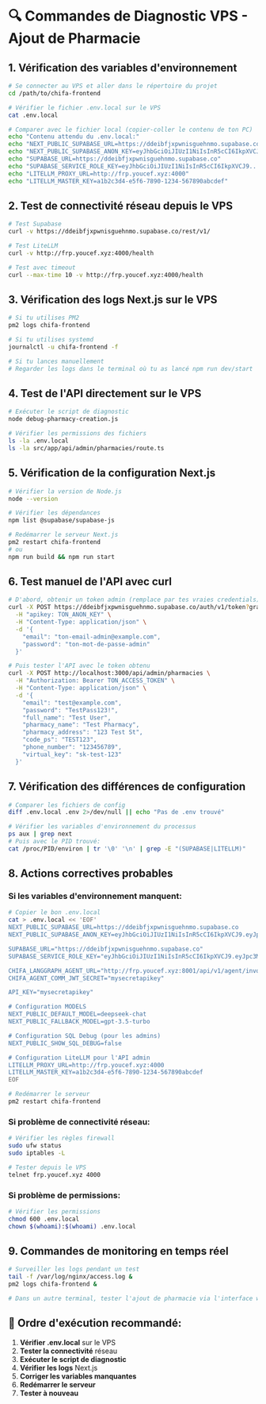 # 🔍 Commandes de Diagnostic VPS - Ajout de Pharmacie

## 1. Vérification des variables d'environnement

```bash
# Se connecter au VPS et aller dans le répertoire du projet
cd /path/to/chifa-frontend

# Vérifier le fichier .env.local sur le VPS
cat .env.local

# Comparer avec le fichier local (copier-coller le contenu de ton PC)
echo "Contenu attendu du .env.local:"
echo "NEXT_PUBLIC_SUPABASE_URL=https://ddeibfjxpwnisguehnmo.supabase.co"
echo "NEXT_PUBLIC_SUPABASE_ANON_KEY=eyJhbGciOiJIUzI1NiIsInR5cCI6IkpXVCJ9..."
echo "SUPABASE_URL=https://ddeibfjxpwnisguehnmo.supabase.co"
echo "SUPABASE_SERVICE_ROLE_KEY=eyJhbGciOiJIUzI1NiIsInR5cCI6IkpXVCJ9..."
echo "LITELLM_PROXY_URL=http://frp.youcef.xyz:4000"
echo "LITELLM_MASTER_KEY=a1b2c3d4-e5f6-7890-1234-567890abcdef"
```

## 2. Test de connectivité réseau depuis le VPS

```bash
# Test Supabase
curl -v https://ddeibfjxpwnisguehnmo.supabase.co/rest/v1/

# Test LiteLLM
curl -v http://frp.youcef.xyz:4000/health

# Test avec timeout
curl --max-time 10 -v http://frp.youcef.xyz:4000/health
```

## 3. Vérification des logs Next.js sur le VPS

```bash
# Si tu utilises PM2
pm2 logs chifa-frontend

# Si tu utilises systemd
journalctl -u chifa-frontend -f

# Si tu lances manuellement
# Regarder les logs dans le terminal où tu as lancé npm run dev/start
```

## 4. Test de l'API directement sur le VPS

```bash
# Exécuter le script de diagnostic
node debug-pharmacy-creation.js

# Vérifier les permissions des fichiers
ls -la .env.local
ls -la src/app/api/admin/pharmacies/route.ts
```

## 5. Vérification de la configuration Next.js

```bash
# Vérifier la version de Node.js
node --version

# Vérifier les dépendances
npm list @supabase/supabase-js

# Redémarrer le serveur Next.js
pm2 restart chifa-frontend
# ou
npm run build && npm run start
```

## 6. Test manuel de l'API avec curl

```bash
# D'abord, obtenir un token admin (remplace par tes vraies credentials)
curl -X POST https://ddeibfjxpwnisguehnmo.supabase.co/auth/v1/token?grant_type=password \
  -H "apikey: TON_ANON_KEY" \
  -H "Content-Type: application/json" \
  -d '{
    "email": "ton-email-admin@example.com",
    "password": "ton-mot-de-passe-admin"
  }'

# Puis tester l'API avec le token obtenu
curl -X POST http://localhost:3000/api/admin/pharmacies \
  -H "Authorization: Bearer TON_ACCESS_TOKEN" \
  -H "Content-Type: application/json" \
  -d '{
    "email": "test@example.com",
    "password": "TestPass123!",
    "full_name": "Test User",
    "pharmacy_name": "Test Pharmacy",
    "pharmacy_address": "123 Test St",
    "code_ps": "TEST123",
    "phone_number": "123456789",
    "virtual_key": "sk-test-123"
  }'
```

## 7. Vérification des différences de configuration

```bash
# Comparer les fichiers de config
diff .env.local .env 2>/dev/null || echo "Pas de .env trouvé"

# Vérifier les variables d'environnement du processus
ps aux | grep next
# Puis avec le PID trouvé:
cat /proc/PID/environ | tr '\0' '\n' | grep -E "(SUPABASE|LITELLM)"
```

## 8. Actions correctives probables

### Si les variables d'environnement manquent:
```bash
# Copier le bon .env.local
cat > .env.local << 'EOF'
NEXT_PUBLIC_SUPABASE_URL=https://ddeibfjxpwnisguehnmo.supabase.co
NEXT_PUBLIC_SUPABASE_ANON_KEY=eyJhbGciOiJIUzI1NiIsInR5cCI6IkpXVCJ9.eyJpc3MiOiJzdXBhYmFzZSIsInJlZiI6ImRkZWliZmp4cHduaXNndWVobm1vIiwicm9sZSI6ImFub24iLCJpYXQiOjE3NTA0NjA3NDMsImV4cCI6MjA2NjAzNjc0M30.vBcAD7QfhNBXXU8QDn5XNdnW88Ol1fHASxbmlAbyVA4

SUPABASE_URL="https://ddeibfjxpwnisguehnmo.supabase.co"
SUPABASE_SERVICE_ROLE_KEY="eyJhbGciOiJIUzI1NiIsInR5cCI6IkpXVCJ9.eyJpc3MiOiJzdXBhYmFzZSIsInJlZiI6ImRkZWliZmp4cHduaXNndWVobm1vIiwicm9sZSI6InNlcnZpY2Vfcm9sZSIsImlhdCI6MTc1MDQ2MDc0MywiZXhwIjoyMDY2MDM2NzQzfQ.HD29pSZ6XbYr21TX7ybJxDXbh8jXAoen2Zs1DZcmCKY"

CHIFA_LANGGRAPH_AGENT_URL="http://frp.youcef.xyz:8001/api/v1/agent/invoke"
CHIFA_AGENT_COMM_JWT_SECRET="mysecretapikey"

API_KEY="mysecretapikey"

# Configuration MODELS
NEXT_PUBLIC_DEFAULT_MODEL=deepseek-chat
NEXT_PUBLIC_FALLBACK_MODEL=gpt-3.5-turbo

# Configuration SQL Debug (pour les admins)
NEXT_PUBLIC_SHOW_SQL_DEBUG=false

# Configuration LiteLLM pour l'API admin
LITELLM_PROXY_URL=http://frp.youcef.xyz:4000
LITELLM_MASTER_KEY=a1b2c3d4-e5f6-7890-1234-567890abcdef
EOF

# Redémarrer le serveur
pm2 restart chifa-frontend
```

### Si problème de connectivité réseau:
```bash
# Vérifier les règles firewall
sudo ufw status
sudo iptables -L

# Tester depuis le VPS
telnet frp.youcef.xyz 4000
```

### Si problème de permissions:
```bash
# Vérifier les permissions
chmod 600 .env.local
chown $(whoami):$(whoami) .env.local
```

## 9. Commandes de monitoring en temps réel

```bash
# Surveiller les logs pendant un test
tail -f /var/log/nginx/access.log &
pm2 logs chifa-frontend &

# Dans un autre terminal, tester l'ajout de pharmacie via l'interface web
```

## 🎯 Ordre d'exécution recommandé:

1. **Vérifier .env.local** sur le VPS
2. **Tester la connectivité** réseau
3. **Exécuter le script de diagnostic**
4. **Vérifier les logs** Next.js
5. **Corriger les variables manquantes**
6. **Redémarrer le serveur**
7. **Tester à nouveau**
